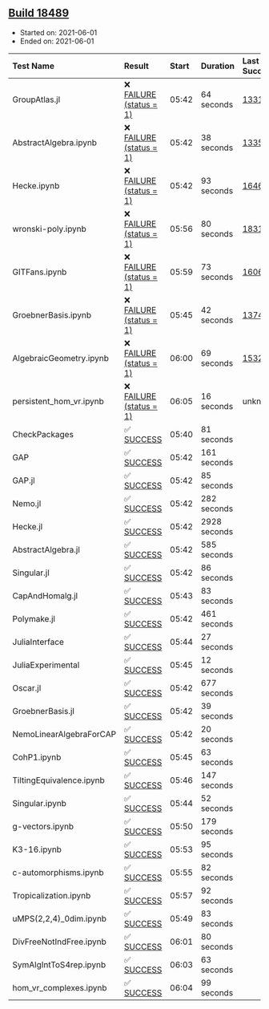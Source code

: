 ## [Build 18489](https://oscarci.mathematik.uni-kl.de/job/oscar/18489/)

* Started on: 2021-06-01
* Ended on: 2021-06-01

| Test Name    | Result | Start | Duration | Last Success | First Failure |
|:-------------|:-------|:------|:---------|:-------------|:--------------|
| GroupAtlas.jl | ❌ [FAILURE (status = 1)](https://oscarci.mathematik.uni-kl.de/job/oscar/18489/artifact/logs/build-18489/GroupAtlas.jl.log) | 05:42 | 64 seconds | [13311](https://oscarci.mathematik.uni-kl.de/job/oscar/13311/) | [13312](https://oscarci.mathematik.uni-kl.de/job/oscar/13312/) |
| AbstractAlgebra.ipynb | ❌ [FAILURE (status = 1)](https://oscarci.mathematik.uni-kl.de/job/oscar/18489/artifact/logs/build-18489/AbstractAlgebra.ipynb.log) | 05:42 | 38 seconds | [13355](https://oscarci.mathematik.uni-kl.de/job/oscar/13355/) | [13356](https://oscarci.mathematik.uni-kl.de/job/oscar/13356/) |
| Hecke.ipynb | ❌ [FAILURE (status = 1)](https://oscarci.mathematik.uni-kl.de/job/oscar/18489/artifact/logs/build-18489/Hecke.ipynb.log) | 05:42 | 93 seconds | [16463](https://oscarci.mathematik.uni-kl.de/job/oscar/16463/) | [16464](https://oscarci.mathematik.uni-kl.de/job/oscar/16464/) |
| wronski-poly.ipynb | ❌ [FAILURE (status = 1)](https://oscarci.mathematik.uni-kl.de/job/oscar/18489/artifact/logs/build-18489/wronski-poly.ipynb.log) | 05:56 | 80 seconds | [18314](https://oscarci.mathematik.uni-kl.de/job/oscar/18314/) | [18315](https://oscarci.mathematik.uni-kl.de/job/oscar/18315/) |
| GITFans.ipynb | ❌ [FAILURE (status = 1)](https://oscarci.mathematik.uni-kl.de/job/oscar/18489/artifact/logs/build-18489/GITFans.ipynb.log) | 05:59 | 73 seconds | [16068](https://oscarci.mathematik.uni-kl.de/job/oscar/16068/) | [16069](https://oscarci.mathematik.uni-kl.de/job/oscar/16069/) |
| GroebnerBasis.ipynb | ❌ [FAILURE (status = 1)](https://oscarci.mathematik.uni-kl.de/job/oscar/18489/artifact/logs/build-18489/GroebnerBasis.ipynb.log) | 05:45 | 42 seconds | [13748](https://oscarci.mathematik.uni-kl.de/job/oscar/13748/) | [13749](https://oscarci.mathematik.uni-kl.de/job/oscar/13749/) |
| AlgebraicGeometry.ipynb | ❌ [FAILURE (status = 1)](https://oscarci.mathematik.uni-kl.de/job/oscar/18489/artifact/logs/build-18489/AlgebraicGeometry.ipynb.log) | 06:00 | 69 seconds | [15322](https://oscarci.mathematik.uni-kl.de/job/oscar/15322/) | [15323](https://oscarci.mathematik.uni-kl.de/job/oscar/15323/) |
| persistent_hom_vr.ipynb | ❌ [FAILURE (status = 1)](https://oscarci.mathematik.uni-kl.de/job/oscar/18489/artifact/logs/build-18489/persistent_hom_vr.ipynb.log) | 06:05 | 16 seconds | unknown | unknown |
| CheckPackages | ✅ [SUCCESS](https://oscarci.mathematik.uni-kl.de/job/oscar/18489/artifact/logs/build-18489/CheckPackages.log) | 05:40 | 81 seconds |  |  |
| GAP | ✅ [SUCCESS](https://oscarci.mathematik.uni-kl.de/job/oscar/18489/artifact/logs/build-18489/GAP.log) | 05:42 | 161 seconds |  |  |
| GAP.jl | ✅ [SUCCESS](https://oscarci.mathematik.uni-kl.de/job/oscar/18489/artifact/logs/build-18489/GAP.jl.log) | 05:42 | 85 seconds |  |  |
| Nemo.jl | ✅ [SUCCESS](https://oscarci.mathematik.uni-kl.de/job/oscar/18489/artifact/logs/build-18489/Nemo.jl.log) | 05:42 | 282 seconds |  |  |
| Hecke.jl | ✅ [SUCCESS](https://oscarci.mathematik.uni-kl.de/job/oscar/18489/artifact/logs/build-18489/Hecke.jl.log) | 05:42 | 2928 seconds |  |  |
| AbstractAlgebra.jl | ✅ [SUCCESS](https://oscarci.mathematik.uni-kl.de/job/oscar/18489/artifact/logs/build-18489/AbstractAlgebra.jl.log) | 05:42 | 585 seconds |  |  |
| Singular.jl | ✅ [SUCCESS](https://oscarci.mathematik.uni-kl.de/job/oscar/18489/artifact/logs/build-18489/Singular.jl.log) | 05:42 | 86 seconds |  |  |
| CapAndHomalg.jl | ✅ [SUCCESS](https://oscarci.mathematik.uni-kl.de/job/oscar/18489/artifact/logs/build-18489/CapAndHomalg.jl.log) | 05:43 | 83 seconds |  |  |
| Polymake.jl | ✅ [SUCCESS](https://oscarci.mathematik.uni-kl.de/job/oscar/18489/artifact/logs/build-18489/Polymake.jl.log) | 05:42 | 461 seconds |  |  |
| JuliaInterface | ✅ [SUCCESS](https://oscarci.mathematik.uni-kl.de/job/oscar/18489/artifact/logs/build-18489/JuliaInterface.log) | 05:44 | 27 seconds |  |  |
| JuliaExperimental | ✅ [SUCCESS](https://oscarci.mathematik.uni-kl.de/job/oscar/18489/artifact/logs/build-18489/JuliaExperimental.log) | 05:45 | 12 seconds |  |  |
| Oscar.jl | ✅ [SUCCESS](https://oscarci.mathematik.uni-kl.de/job/oscar/18489/artifact/logs/build-18489/Oscar.jl.log) | 05:42 | 677 seconds |  |  |
| GroebnerBasis.jl | ✅ [SUCCESS](https://oscarci.mathematik.uni-kl.de/job/oscar/18489/artifact/logs/build-18489/GroebnerBasis.jl.log) | 05:42 | 39 seconds |  |  |
| NemoLinearAlgebraForCAP | ✅ [SUCCESS](https://oscarci.mathematik.uni-kl.de/job/oscar/18489/artifact/logs/build-18489/NemoLinearAlgebraForCAP.log) | 05:42 | 20 seconds |  |  |
| CohP1.ipynb | ✅ [SUCCESS](https://oscarci.mathematik.uni-kl.de/job/oscar/18489/artifact/logs/build-18489/CohP1.ipynb.log) | 05:45 | 63 seconds |  |  |
| TiltingEquivalence.ipynb | ✅ [SUCCESS](https://oscarci.mathematik.uni-kl.de/job/oscar/18489/artifact/logs/build-18489/TiltingEquivalence.ipynb.log) | 05:46 | 147 seconds |  |  |
| Singular.ipynb | ✅ [SUCCESS](https://oscarci.mathematik.uni-kl.de/job/oscar/18489/artifact/logs/build-18489/Singular.ipynb.log) | 05:44 | 52 seconds |  |  |
| g-vectors.ipynb | ✅ [SUCCESS](https://oscarci.mathematik.uni-kl.de/job/oscar/18489/artifact/logs/build-18489/g-vectors.ipynb.log) | 05:50 | 179 seconds |  |  |
| K3-16.ipynb | ✅ [SUCCESS](https://oscarci.mathematik.uni-kl.de/job/oscar/18489/artifact/logs/build-18489/K3-16.ipynb.log) | 05:53 | 95 seconds |  |  |
| c-automorphisms.ipynb | ✅ [SUCCESS](https://oscarci.mathematik.uni-kl.de/job/oscar/18489/artifact/logs/build-18489/c-automorphisms.ipynb.log) | 05:55 | 82 seconds |  |  |
| Tropicalization.ipynb | ✅ [SUCCESS](https://oscarci.mathematik.uni-kl.de/job/oscar/18489/artifact/logs/build-18489/Tropicalization.ipynb.log) | 05:57 | 92 seconds |  |  |
| uMPS(2,2,4)_0dim.ipynb | ✅ [SUCCESS](https://oscarci.mathematik.uni-kl.de/job/oscar/18489/artifact/logs/build-18489/uMPS-2-2-4-_0dim.ipynb.log) | 05:49 | 83 seconds |  |  |
| DivFreeNotIndFree.ipynb | ✅ [SUCCESS](https://oscarci.mathematik.uni-kl.de/job/oscar/18489/artifact/logs/build-18489/DivFreeNotIndFree.ipynb.log) | 06:01 | 80 seconds |  |  |
| SymAlgIntToS4rep.ipynb | ✅ [SUCCESS](https://oscarci.mathematik.uni-kl.de/job/oscar/18489/artifact/logs/build-18489/SymAlgIntToS4rep.ipynb.log) | 06:03 | 63 seconds |  |  |
| hom_vr_complexes.ipynb | ✅ [SUCCESS](https://oscarci.mathematik.uni-kl.de/job/oscar/18489/artifact/logs/build-18489/hom_vr_complexes.ipynb.log) | 06:04 | 99 seconds |  |  |
